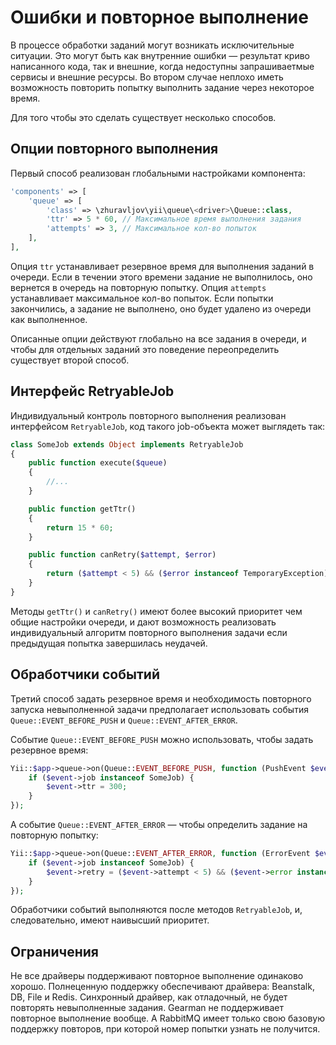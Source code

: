 Ошибки и повторное выполнение
=============================

В процессе обработки заданий могут возникать исключительные ситуации. Это могут быть как внутренние
ошибки — результат криво написанного кода, так и внешние, когда недоступны запрашиваетмые сервисы
и внешние ресурсы. Во втором случае неплохо иметь возможность повторить попытку выполнить задание
через некоторое время. 

Для того чтобы это сделать существует несколько способов.

Опции повторного выполнения
---------------------------

Первый способ реализован глобальными настройками компонента:
 
```php
'components' => [
    'queue' => [
        'class' => \zhuravljov\yii\queue\<driver>\Queue::class,
        'ttr' => 5 * 60, // Максимальное время выполнения задания 
        'attempts' => 3, // Максимальное кол-во попыток
    ],
],
```

Опция `ttr` устанавливает резервное время для выполнения заданий в очереди. Если в течении этого
времени задание не выполнилось, оно вернется в очередь на повторную попытку. Опция `attempts`
устанавливает максимальное кол-во попыток. Если попытки закончились, а задание не выполнено, оно
будет удалено из очереди как выполненное.

Описанные опции действуют глобально на все задания в очереди, и чтобы для отдельных заданий это
поведение переопределить существует второй способ.

Интерфейс RetryableJob
----------------------

Индивидуальный контроль повторного выполнения реализован интерфейсом `RetryableJob`, код такого
job-объекта может выглядеть так:

```php
class SomeJob extends Object implements RetryableJob
{
    public function execute($queue)
    {
        //...
    }

    public function getTtr()
    {
        return 15 * 60;
    }

    public function canRetry($attempt, $error)
    {
        return ($attempt < 5) && ($error instanceof TemporaryException);
    }
}
```

Методы `getTtr()` и `canRetry()` имеют более высокий приоритет чем общие настройки очереди, и дают
возможность реализовать индивидуальный алгоритм повторного выполнения задачи если предыдущая попытка
завершилась неудачей.

Обработчики событий
-------------------

Третий способ задать резервное время и необходимость повторного запуска невыполненной задачи
предполагает использовать события `Queue::EVENT_BEFORE_PUSH` и `Queue::EVENT_AFTER_ERROR`.

Событие `Queue::EVENT_BEFORE_PUSH` можно использовать, чтобы задать резервное время:

```php
Yii::$app->queue->on(Queue::EVENT_BEFORE_PUSH, function (PushEvent $event) {
    if ($event->job instanceof SomeJob) {
        $event->ttr = 300;
    }
});
```

А событие `Queue::EVENT_AFTER_ERROR` — чтобы определить задание на повторную попытку:

```php
Yii::$app->queue->on(Queue::EVENT_AFTER_ERROR, function (ErrorEvent $event) {
    if ($event->job instanceof SomeJob) {
        $event->retry = ($event->attempt < 5) && ($event->error instanceof TemporaryException);
    }
});
```

Обработчики событий выполняются после методов `RetryableJob`, и, следовательно, имеют наивысший
приоритет.

Ограничения
-----------

Не все драйверы поддерживают повторное выполнение одинаково хорошо. Полнеценную поддержку
обеспечивают драйвера: Beanstalk, DB, File и Redis. Синхронный драйвер, как отладочный, не будет
повторять невыполненные задания. Gearman не поддерживает повторное выполнение вообще. А RabbitMQ
имеет только свою базовую поддержку повторов, при которой номер попытки узнать не получится.    

